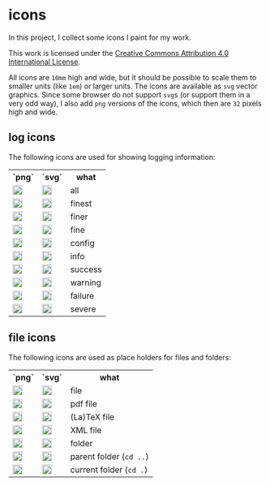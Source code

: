 # icons

In this project, I collect some icons I paint for my work.

This work is licensed under the <a rel="license" href="http://creativecommons.org/licenses/by/4.0/">Creative Commons Attribution 4.0 International License</a>.

All icons are `10mm` high and wide, but it should be possible to scale them to smaller units (like `1em`) or larger units. The icons are available as `svg` vector graphics. Since some browser do not support `svg`s (or support them in a very odd way), I also add `png` versions of the icons, which then are `32` pixels high and wide.

## log icons

The following icons are used for showing logging information:
<table>
<tr><th>`png`</th><th>`svg`</th><th>what</th></tr>
<tr>
  <td><img src="https://rawgit.com/thomasWeise/icons/master/log/logAll/logAll.png" style="width:1.2em;height:1.2em" alt="all"/></td>
  <td><img src="https://rawgit.com/thomasWeise/icons/master/log/logAll/logAll.svg" style="width:1.2em;height:1.2em" alt="all"/></td>
  <td>all</td>
</tr><tr>
  <td><img src="https://rawgit.com/thomasWeise/icons/master/log/logFinest/logFinest.png" style="width:1.2em;height:1.2em" alt="finest"/></td>
  <td><img src="https://rawgit.com/thomasWeise/icons/master/log/logFinest/logFinest.svg" style="width:1.2em;height:1.2em" alt="finest"/></td>
  <td>finest</td>
</tr><tr>
  <td><img src="https://rawgit.com/thomasWeise/icons/master/log/logFiner/logFiner.png" style="width:1.2em;height:1.2em" alt="finer"/></td>
  <td><img src="https://rawgit.com/thomasWeise/icons/master/log/logFiner/logFiner.svg" style="width:1.2em;height:1.2em" alt="finer"/></td>
  <td>finer</td>
</tr><tr>
  <td><img src="https://rawgit.com/thomasWeise/icons/master/log/logFine/logFine.png" style="width:1.2em;height:1.2em" alt="fine"/></td>
  <td><img src="https://rawgit.com/thomasWeise/icons/master/log/logFine/logFine.svg" style="width:1.2em;height:1.2em" alt="fine"/></td>
  <td>fine</td>
</tr><tr>
  <td><img src="https://rawgit.com/thomasWeise/icons/master/log/logConfig/logConfig.png" style="width:1.2em;height:1.2em" alt="config"/></td>
  <td><img src="https://rawgit.com/thomasWeise/icons/master/log/logConfig/logConfig.svg" style="width:1.2em;height:1.2em" alt="config"/></td>
  <td>config</td>
</tr><tr>
  <td><img src="https://rawgit.com/thomasWeise/icons/master/log/logInfo/logInfo.png" style="width:1.2em;height:1.2em" alt="info"/></td>
  <td><img src="https://rawgit.com/thomasWeise/icons/master/log/logInfo/logInfo.svg" style="width:1.2em;height:1.2em" alt="info"/></td>
  <td>info</td>
</tr><tr>
  <td><img src="https://rawgit.com/thomasWeise/icons/master/log/logSuccess/logSuccess.png" style="width:1.2em;height:1.2em" alt="success"/></td>
  <td><img src="https://rawgit.com/thomasWeise/icons/master/log/logSuccess/logSuccess.svg" style="width:1.2em;height:1.2em" alt="success"/></td>
  <td>success</td>
</tr><tr>
  <td><img src="https://rawgit.com/thomasWeise/icons/master/log/logWarning/logWarning.png" style="width:1.2em;height:1.2em" alt="warning"/></td>
  <td><img src="https://rawgit.com/thomasWeise/icons/master/log/logWarning/logWarning.svg" style="width:1.2em;height:1.2em" alt="warning"/></td>
  <td>warning</td>
</tr><tr>
  <td><img src="https://rawgit.com/thomasWeise/icons/master/log/logFailure/logFailure.png" style="width:1.2em;height:1.2em" alt="failure"/></td>
  <td><img src="https://rawgit.com/thomasWeise/icons/master/log/logFailure/logFailure.svg" style="width:1.2em;height:1.2em" alt="failure"/></td>
  <td>failure</td>
</tr><tr>
  <td><img src="https://rawgit.com/thomasWeise/icons/master/log/logSevere/logSevere.png" style="width:1.2em;height:1.2em" alt="severe"/></td>
  <td><img src="https://rawgit.com/thomasWeise/icons/master/log/logSevere/logSevere.svg" style="width:1.2em;height:1.2em" alt="severe"/></td>
  <td>severe</td>
</tr>
</table>

## file icons

The following icons are used as place holders for files and folders:

<table>
<tr><th>`png`</th><th>`svg`</th><th>what</th></tr>
<tr>
  <td><img src="https://rawgit.com/thomasWeise/icons/master/files/file/file.png" style="width:1.2em;height:1.2em" alt="file"/></td>
  <td><img src="https://rawgit.com/thomasWeise/icons/master/files/file/file.svg" style="width:1.2em;height:1.2em" alt="file"/></td>
  <td>file</td>
</tr><tr>
  <td><img src="https://rawgit.com/thomasWeise/icons/master/files/pdf/pdf.png" style="width:1.2em;height:1.2em" alt="pdf file"/></td>
  <td><img src="https://rawgit.com/thomasWeise/icons/master/files/pdf/pdf.svg" style="width:1.2em;height:1.2em" alt="pdf file"/></td>
  <td>pdf file</td>
</tr><tr>
  <td><img src="https://rawgit.com/thomasWeise/icons/master/files/tex/tex.png" style="width:1.2em;height:1.2em" alt="tex file"/></td>
  <td><img src="https://rawgit.com/thomasWeise/icons/master/files/tex/tex.svg" style="width:1.2em;height:1.2em" alt="tex file"/></td>
  <td>(La)TeX file</td>
</tr><tr>
  <td><img src="https://rawgit.com/thomasWeise/icons/master/files/xml/xml.png" style="width:1.2em;height:1.2em" alt="xml file"/></td>
  <td><img src="https://rawgit.com/thomasWeise/icons/master/files/xml/xml.svg" style="width:1.2em;height:1.2em" alt="xml file"/></td>
  <td>XML file</td>
</tr><tr>
  <td><img src="https://rawgit.com/thomasWeise/icons/master/files/folder/folder.png" style="width:1.2em;height:1.2em" alt="folder"/></td>
  <td><img src="https://rawgit.com/thomasWeise/icons/master/files/folder/folder.svg" style="width:1.2em;height:1.2em" alt="folder"/></td>
  <td>folder</td>
</tr><tr>
  <td><img src="https://rawgit.com/thomasWeise/icons/master/files/folderUp/folderUp.png" style="width:1.2em;height:1.2em" alt="folderUp"/></td>
  <td><img src="https://rawgit.com/thomasWeise/icons/master/files/folderUp/folderUp.svg" style="width:1.2em;height:1.2em" alt="folderUp"/></td>
  <td>parent folder (<code>cd ..</code>)</td>
</tr><tr>
  <td><img src="https://rawgit.com/thomasWeise/icons/master/files/folderCur/folderCur.png" style="width:1.2em;height:1.2em" alt="folderCur"/></td>
  <td><img src="https://rawgit.com/thomasWeise/icons/master/files/folderCur/folderCur.svg" style="width:1.2em;height:1.2em" alt="folderCur"/></td>
  <td>current folder (<code>cd .</code>)</td>
</tr>
</table>